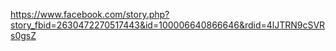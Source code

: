 
https://www.facebook.com/story.php?story_fbid=2630472270517443&id=100006640866646&rdid=4lJTRN9cSVRs0gsZ

